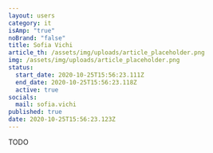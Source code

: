 ```yaml
---
layout: users
category: it
isAmp: "true"
noBrand: "false"
title: Sofia Vichi
article_th: /assets/img/uploads/article_placeholder.png
img: /assets/img/uploads/article_placeholder.png
status:
  start_date: 2020-10-25T15:56:23.111Z
  end_date: 2020-10-25T15:56:23.118Z
  active: true
socials:
  mail: sofia.vichi
published: true
date: 2020-10-25T15:56:23.123Z
---
```

TODO